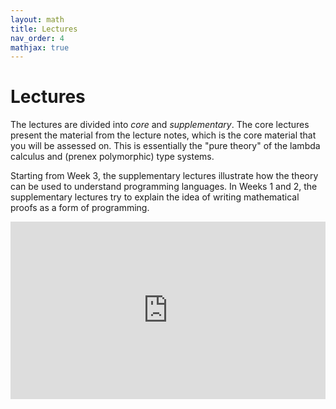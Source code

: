 ```yaml
---
layout: math
title: Lectures
nav_order: 4
mathjax: true
---
```


# Lectures

The lectures are divided into *core* and *supplementary*.  The core lectures present the material from the lecture notes, which is the core material that you will be assessed on.  This is essentially the "pure theory" of the lambda calculus and (prenex polymorphic) type systems.  

Starting from Week 3, the supplementary lectures illustrate how the theory can be used to understand programming languages.  In Weeks 1 and 2, the supplementary lectures try to explain the idea of writing mathematical proofs as a form of programming.

<div style='max-width: 1280px'><div style='position: relative; padding-bottom: 56.25%; height: 0; overflow: hidden;'><iframe width="1280" height="720" src="https://web.microsoftstream.com/embed/channel/4301cfd8-1be7-487a-b412-b8f7eb50dbe2?sort=trending" allowfullscreen style='border:none; position: absolute; top: 0; left: 0; right: 0; bottom: 0; height: 100%; max-width: 100%;'></iframe></div></div>
